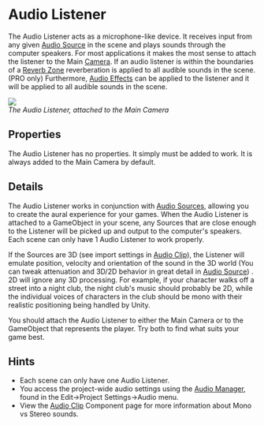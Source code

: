 Audio Listener
==============


The <span class=keyword>Audio Listener</span> acts as a microphone-like device. It receives input from any given [Audio Source](class-audiosource.html) in the scene and plays sounds through the computer speakers. For most applications it makes the most sense to attach the listener to the Main [Camera](class-camera.html). If an audio listener is within the boundaries of a [Reverb Zone](class-audioreverbzone.html) reverberation is applied to all audible sounds in the scene. (PRO only) Furthermore, [Audio Effects](class-audioeffect.html) can be applied to the listener and it will be applied to all audible sounds in the scene.   

![](http://docwiki.hq.unity3d.com/uploads/Main/audio_listener_inspector.png)  
_The Audio Listener, attached to the Main Camera_


Properties
----------


The Audio Listener has no properties.  It simply must be added to work.  It is always added to the Main Camera by default.


Details
-------


The Audio Listener works in conjunction with [Audio Sources](class-audiosource.html), allowing you to create the aural experience for your games.  When the Audio Listener is attached to a <span class=keyword>GameObject</span> in your scene, any Sources that are close enough to the Listener will be picked up and output to the computer's speakers.  Each scene can only have 1 Audio Listener to work properly.

If the Sources are 3D (see import settings in [Audio Clip](class-audioclip.html)), the Listener will emulate position, velocity and orientation of the sound in the 3D world (You can tweak attenuation and 3D/2D behavior in great detail in [Audio Source](class-audiosource.html)) .  2D will ignore any 3D processing. For example, if your character walks off a street into a night club, the night club's music should probably be 2D, while the individual voices of characters in the club should be mono with their realistic positioning being handled by Unity.

You should attach the Audio Listener to either the Main Camera or to the GameObject that represents the player. Try both to find what suits your game best.

Hints
-----


* Each scene can only have one Audio Listener.
* You access the project-wide audio settings using the [Audio Manager](class-audiomanager.html), found in the <span class=menu>Edit->Project Settings->Audio</span> menu.
* View the [Audio Clip](class-audioclip.html) Component page for more information about Mono vs Stereo sounds.

